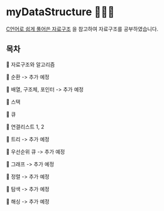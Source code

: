 # myDataStructure 👩🏻‍💻 

[C언어로 쉽게 풀어쓴 자료구조](https://www.booksr.co.kr/) 을 참고하여 자료구조를 공부하였습니다.



## 목차  
🌱 자료구조와 알고리즘

🌱 순환 -> 추가 예정

🌱 배열, 구조체, 포인터 -> 추가 예정

🌱 스택 
 
🌱 큐 

🌱 연결리스트 1, 2

🌱 트리 -> 추가 예정

🌱 우선순위 큐 -> 추가 예정

🌱 그래프 -> 추가 예정

🌱 정렬 -> 추가 예정

🌱 탐색 -> 추가 예정

🌱 해싱 -> 추가 예정
